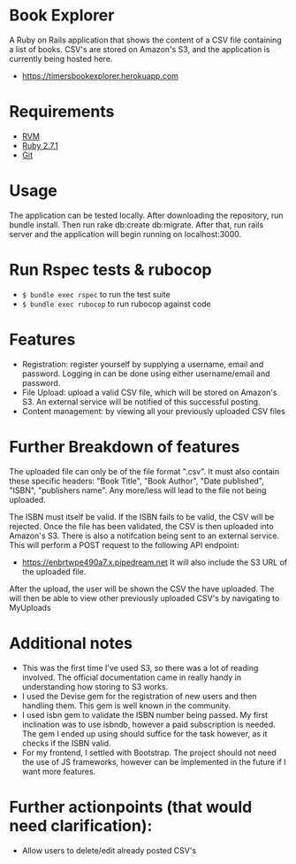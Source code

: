 # Book Explorer

A Ruby on Rails application that shows the content of a CSV file containing a list of books. CSV's are stored on Amazon's S3, and the application is currently being hosted here.
  - https://timersbookexplorer.herokuapp.com

# Requirements

- [RVM](http://rvm.io/)
- [Ruby 2.7.1](https://www.ruby-lang.org/en/news/2019/04/17/ruby-2-6-3-released/)
- [Git](https://git-scm.com/)

# Usage

The application can be tested locally. After downloading the repository, run bundle install. Then run rake db:create db:migrate. After that, run rails server and the application will begin running on localhost:3000.

# Run Rspec tests & rubocop
- `$ bundle exec rspec` to run the test suite
- `$ bundle exec rubocop` to run rubocop against code


# Features
- Registration: register yourself by supplying a username, email and password. Logging in can be done using either username/email and password.
- File Upload: upload a valid CSV file, which will be stored on Amazon's S3. An external service will be notified of this successful posting.
- Content management: by viewing all your previously uploaded CSV files


# Further Breakdown of features
The uploaded file can only be of the file format ".csv". It must also contain these specific headers: "Book Title", "Book Author", "Date published", "ISBN", "publishers name". Any more/less will lead to the file not being uploaded.

The ISBN must itself be valid. If the ISBN fails to be valid, the CSV will be rejected. Once the file has been validated, the CSV is then uploaded into Amazon's S3. There is also a notifcation being sent to an external service. This will perform a POST request to the following API endpoint:
- https://enbrtwpe490a7.x.pipedream.net
It will also include the S3 URL of the uploaded file. 

After the upload, the user will be shown the CSV the have uploaded. The will then be able to view other previously uploaded CSV's by navigating to MyUploads

# Additional notes

- This was the first time I've used S3, so there was a lot of reading involved. The official documentation came in really handy in understanding how storing to S3 works.
- I used the Devise gem for the registration of new users and then handling them. This gem is well known in the community.
- I used isbn gem to validate the ISBN number being passed. My first inclination was to use isbndb, however a paid subscription is needed. The gem I ended up using should suffice for the task however, as it checks if the ISBN valid.
- For my frontend, I settled with Bootstrap. The project should not need the use of JS frameworks, however can be implemented in the future if I want more features.

# Further actionpoints (that would need clarification):
* Allow users to delete/edit already posted CSV's
